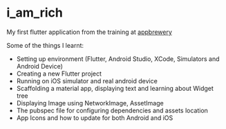 # i_am_rich

My first flutter application from the training at [appbrewery](https://www.appbrewery.co/p/flutter-development-bootcamp-with-dart)

Some of the things I learnt:

+ Setting up environment (Flutter, Android Studio, XCode, Simulators and Android Device)
+ Creating a new Flutter project
+ Running on iOS simulator and real android device
+ Scaffolding a material app, displaying text and learning about Widget tree
+ Displaying Image using NetworkImage, AssetImage
+ The pubspec file for configuring dependencies and assets location
+ App Icons and how to update for both Android and iOS